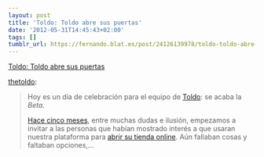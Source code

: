 ```yaml
---
layout: post
title: 'Toldo: Toldo abre sus puertas'
date: '2012-05-31T14:45:43+02:00'
tags: []
tumblr_url: https://fernando.blat.es/post/24126139978/toldo-toldo-abre-sus-puertas
---
```

[Toldo: Toldo abre sus puertas](http://blog.tol.do/post/24057627597/toldo-abre-sus-puertas)  

[thetoldo](http://blog.tol.do/post/24057627597/toldo-abre-sus-puertas):

> Hoy es un día de celebración para el equipo de [Toldo](http://tol.do): se acaba la _Beta_.
> 
> [Hace cinco meses](http://blog.tol.do/post/14319765863/dia-uno), entre muchas dudas e ilusión, empezamos a invitar a las personas que habían mostrado interés a que usaran nuestra plataforma para [abrir su tienda online](https://tol.do/shops/new). Aún fallaban cosas y faltaban opciones,…
